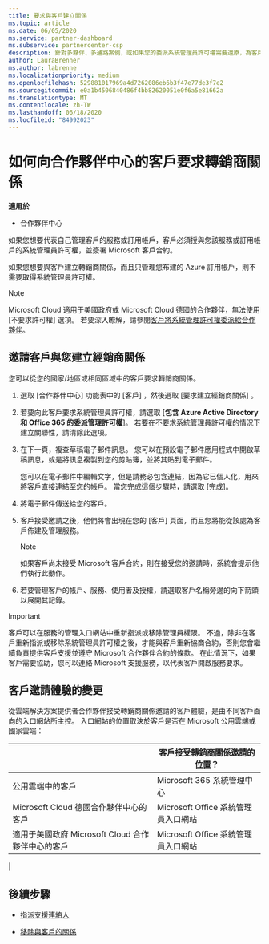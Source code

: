 ```yaml
---
title: 要求與客戶建立關係
ms.topic: article
ms.date: 06/05/2020
ms.service: partner-dashboard
ms.subservice: partnercenter-csp
description: 針對多夥伴、多通路案例，或如果您的委派系統管理員許可權需要還原，為客戶要求關聯性。
author: LauraBrenner
ms.author: labrenne
ms.localizationpriority: medium
ms.openlocfilehash: 529881017969a4d7262086eb6b3f47e77de3f7e2
ms.sourcegitcommit: e0a1b4506840486f4bb82620051e0f6a5e81662a
ms.translationtype: MT
ms.contentlocale: zh-TW
ms.lasthandoff: 06/18/2020
ms.locfileid: "84992023"
---
```

# <a name="how-to-request-a-reseller-relationship-from-a-customer-in-partner-center"></a>如何向合作夥伴中心的客戶要求轉銷商關係

**適用於**

- 合作夥伴中心

如果您想要代表自己管理客戶的服務或訂用帳戶，客戶必須授與您該服務或訂用帳戶的系統管理員許可權，並簽署 Microsoft 客戶合約。

如果您想要與客戶建立轉銷商關係，而且只管理您布建的 Azure 訂用帳戶，則不需要取得系統管理員許可權。

>[!NOTE] 
>Microsoft Cloud 適用于美國政府或 Microsoft Cloud 德國的合作夥伴，無法使用 [不要求許可權] 選項。 若要深入瞭解，請參閱[客戶將系統管理許可權委派給合作夥伴](https://docs.microsoft.com/partner-center/customers_revoke_admin_privileges)。

## <a name="invite-a-customer-to-establish-a-reseller-relationship-with-you"></a>邀請客戶與您建立經銷商關係

您可以從您的國家/地區或相同區域中的客戶要求轉銷商關係。

1. 選取 [合作夥伴中心]  功能表中的 [客戶]  ，然後選取 [要求建立經銷商關係]  。

2. 若要向此客戶要求系統管理員許可權，請選取 [**包含 Azure Active Directory 和 Office 365 的委派管理許可權**]。 若要在不要求系統管理員許可權的情況下建立關聯性，請清除此選項。

3. 在下一頁，複查草稿電子郵件訊息。 您可以在預設電子郵件應用程式中開啟草稿訊息，或是將訊息複製到您的剪貼簿，並將其貼到電子郵件。

   您可以在電子郵件中編輯文字，但是請務必包含連結，因為它已個人化，用來將客戶直接連結至您的帳戶。 當您完成這個步驟時，請選取 [完成]。

4. 將電子郵件傳送給您的客戶。

5. 客戶接受邀請之後，他們將會出現在您的 [客戶] 頁面，而且您將能從該處為客戶佈建及管理服務。

   > [!NOTE]
   > 如果客戶尚未接受 Microsoft 客戶合約，則在接受您的邀請時，系統會提示他們執行此動作。 

6. 若要管理客戶的帳戶、服務、使用者及授權，請選取客戶名稱旁邊的向下箭頭以展開其記錄。

> [!IMPORTANT]  
> 客戶可以在服務的管理入口網站中重新指派或移除管理員權限。 不過，除非在客戶重新指派或移除系統管理員許可權之後，才能與客戶重新協商合約，否則您會繼續負責提供客戶支援並遵守 Microsoft 合作夥伴合約的條款。 在此情況下，如果客戶需要協助，您可以連絡 Microsoft 支援服務，以代表客戶開啟服務要求。

## <a name="changes-to-the-customer-invitation-experience"></a>客戶邀請體驗的變更

從雲端解決方案提供者合作夥伴接受轉銷商關係邀請的客戶體驗，是由不同客戶面向的入口網站所主控。 入口網站的位置取決於客戶是否在 Microsoft 公用雲端或國家雲端：

|  | 客戶接受轉銷商關係邀請的位置？ |
|---------|---------
| 公用雲端中的客戶 | Microsoft 365 系統管理中心 |
| Microsoft Cloud 德國合作夥伴中心的客戶 | Microsoft Office 系統管理員入口網站 |
| 適用于美國政府 Microsoft Cloud 合作夥伴中心的客戶 | Microsoft Office 系統管理員入口網站 |
|

## <a name="next-steps"></a>後續步驟

- [指派支援連絡人](assign-support-contacts.md)

- [移除與客戶的關係](remove-a-relationship.md)
